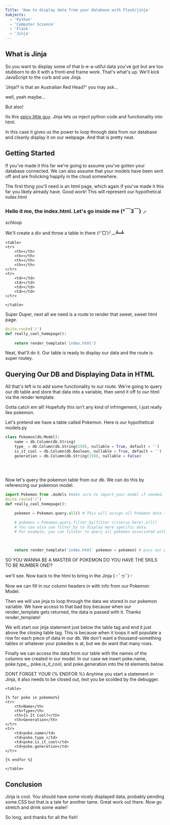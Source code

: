 ```yaml
---
Title: 'How to display data from your database with Flask/jinja'
Subjects:
  - 'Python'
  - 'Computer Science'
  - 'Flask'
  - 'Jinja'
---
```


## What is Jinja
So you want to display some of that b-e-a-utiful data you've got but are too stubborn to do it with a front-end frame work. That's what's up. We'll kick JavaScript to the curb and use Jinja. 

'Jinja!? is that an Australian Red Head?' you may ask...

well, yeah maybe...

But also!

Its this [spicy little guy](https://jinja.palletsprojects.com/en/3.1.x/). Jinja lets us inject python code and functionality into html.

In this case it gives us the power to loop through data from our database and cleanly display it on our webpage. And that is pretty neat.

## Getting Started
If you've made it this far we're going to assume you've gotten your database connected. We can also assume that your models have been sent off and are frolicking happily in the cloud somewhere. 

The first thing you'll need is an html page, which again if you've made it this far you likely already have. Good work!
This will represent our hypothetical index.html

### Hello it me, the index.html. Let's go inside me (*￣3￣)╭

*schloop*

We'll create a div and throw a table in there (╯‵□′)╯︵┻━┻

<div>

    <table>
    <tr>
        <th></th>
        <th></th>
        <th></th>
        <th></th>
    </tr>
    <tr>
        <td></td>
        <td></td>
        <td></td>
        <td></td>
    </tr>

    </table>
</div>


Super Duper, next all we need is a route to render that sweet, sweet html page.


```py
@site.route('/')
def really_cool_homepage():    
   
    return render_template('index.html')


```

Neat, that'll do it. Our table is ready to display our data and the route is super routey.


## Querying Our DB and Displaying Data in HTML

All that's left is to add some functionality to our route. We're going to query our db table and store that data into a variable, then send it off to our html via the render template.

Gotta catch em all!
Hopefully this isn't any kind of infringement, I just really like pokemon.

Let's pretend we have a table called Pokemon.
Here is our hypothetical models.py

```py
class Pokemon(db.Model):
    name = db.Column(db.String)
    type_ = db.Column(db.String(150), nullable = True, default = '')
    is_it_cool = db.Column(db.Boolean, nullable = True, default = '')
    generation = db.Column(db.String(150), nullable = False)
   
    
    
```
Now let's query the pokemon table from our db. We can do this by referencing our pokemon model. 
```py
import Pokemon from .models #make sure to import your model if needed, we will reference this for your query.
@site.route('/')
def really_cool_homepage():

    pokemon = Pokemon.query.all() # This will assign all Pokemon data to a variable we can pass into the render template

    # pokemon = Pokemon.query.filter_by(filter criterua here).all()  
    # You can also use filter_by to display more specific data.
    # For example, you can fileter to query all pokemon associated with one user.
   


    return render_template('index.html' pokemon = pokemon) # pass our pokemon variable through the render_template so jinja knows what its looping through in the HTML.

```

SO YOU WANNA BE A MASTER OF 
POKEMON
DO YOU HAVE THE SKILS TO BE
NUMBER ONE!?

we'll see. Now back to the html to bring in the Jinja 
(☞ﾟヮﾟ)☞

Now we can fill in our column headers in with info from our Pokemon Model. 

Then we will use jinja to loop through the data we stored in our pokemon variable. 
We have access to that bad boy because when our render_template gets returned, the data is passed with it. 
Thanks render_template!

We will start our jinja statement just below the table tag and end it just above the closing table tag.
This is because when it loops it will populate a row for each piece of data in our db. We don't want a thousand-something tables or whatever your pokedex is at, but we do want that many rows.

Finally we can access the data from our table with the names of the columns we created in our model.
In our case we insert poke.name, poke.type_, poke.is_it_cool, and poke.generation into the td elements below.

DONT FORGET YOUR {% ENDFOR %}
Anytime you start a statement in Jinja, it also needs to be closed out, lest you be scolded by the debugger.

<div>

    <table>

    {% for poke in pokemon%}
    <tr>
        <th>Name</th>
        <th>Type</th>
        <th>Is It Cool?</th>
        <th>Generation</th>
    </tr>
    <tr>
        <td>poke.name</td>
        <td>poke.type_</td>
        <td>poke.is_it_cool</td>
        <td>poke.generation</td>
    </tr>

    {% endfor %}

    </table>
</div>

## Conclusion
Jinja is cool. You should have some nicely displayed data, probably pending some CSS but that is a tale for another tame. Great work out there. Now go stretch and drink some water!

So long, and thanks for all the fish!







